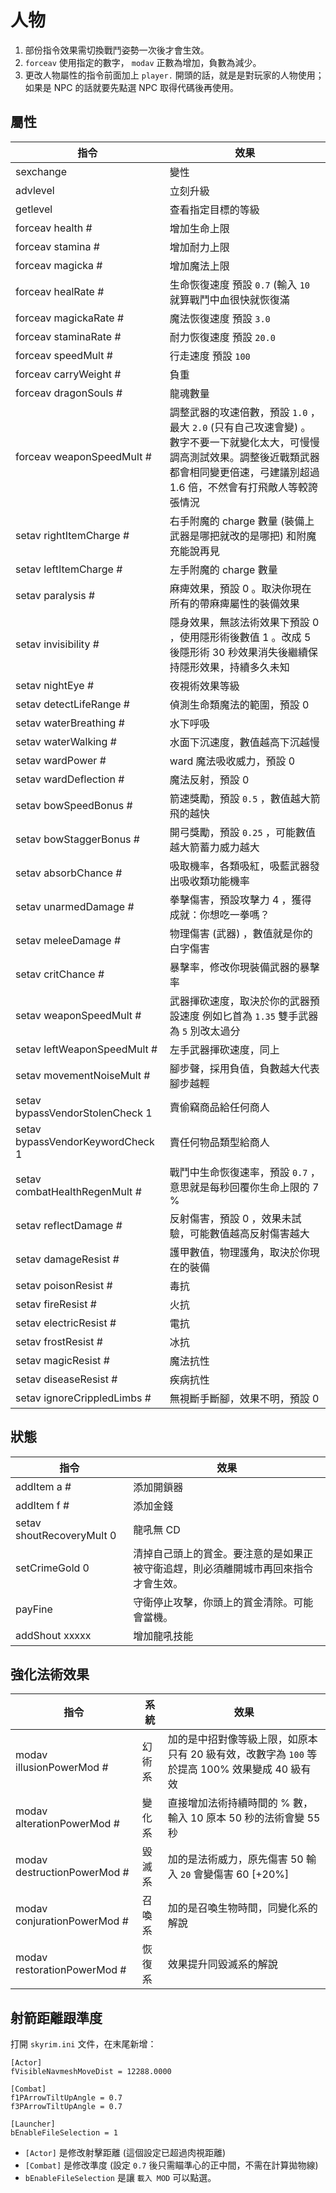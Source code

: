 # 人物

1. 部份指令效果需切換戰鬥姿勢一次後才會生效。
2. `forceav` 使用指定的數字， `modav` 正數為增加，負數為減少。
3. 更改人物屬性的指令前面加上 `player.` 開頭的話，就是是對玩家的人物使用；如果是 NPC 的話就要先點選 NPC 取得代碼後再使用。

## 屬性

指令|效果
---|---
sexchange | 變性
advlevel | 立刻升級
getlevel | 查看指定目標的等級
forceav health # | 增加生命上限
forceav stamina # | 增加耐力上限
forceav magicka # | 增加魔法上限
forceav healRate # | 生命恢復速度 預設 `0.7` (輸入 `10` 就算戰鬥中血很快就恢復滿
forceav magickaRate # | 魔法恢復速度 預設 `3.0`
forceav staminaRate # | 耐力恢復速度 預設 `20.0`
forceav speedMult # | 行走速度 預設 `100`
forceav carryWeight # | 負重
forceav dragonSouls # | 龍魂數量
forceav weaponSpeedMult # | 調整武器的攻速倍數，預設 `1.0` ，最大 `2.0` (只有自己攻速會變) 。 數字不要一下就變化太大，可慢慢調高測試效果。調整後近戰類武器都會相同變更倍速，弓建議別超過 1.6 倍，不然會有打飛敵人等較誇張情況
setav rightItemCharge # | 右手附魔的 charge 數量 (裝備上武器是哪把就改的是哪把) 和附魔充能說再見
setav leftItemCharge # | 左手附魔的 charge 數量
setav paralysis # | 麻痺效果，預設 0 。取決你現在所有的帶麻痺屬性的裝備效果
setav invisibility # | 隱身效果，無該法術效果下預設 0 ，使用隱形術後數值 1 。改成 5 後隱形術 30 秒效果消失後繼續保持隱形效果，持續多久未知
setav nightEye # | 夜視術效果等級
setav detectLifeRange # | 偵測生命類魔法的範圍，預設 0
setav waterBreathing # | 水下呼吸
setav waterWalking # | 水面下沉速度，數值越高下沉越慢
setav wardPower # | ward 魔法吸收威力，預設 0
setav wardDeflection # | 魔法反射，預設 0
setav bowSpeedBonus # | 箭速獎勵，預設 `0.5` ，數值越大箭飛的越快
setav bowStaggerBonus # | 開弓獎勵，預設 `0.25` ，可能數值越大箭蓄力威力越大
setav absorbChance # | 吸取機率，各類吸紅，吸藍武器發出吸收類功能機率
setav unarmedDamage # | 拳擊傷害，預設攻擊力 4 ，獲得成就：你想吃一拳嗎？
setav meleeDamage # | 物理傷害 (武器) ，數值就是你的白字傷害
setav critChance # | 暴擊率，修改你現裝備武器的暴擊率
setav weaponSpeedMult # | 武器揮砍速度，取決於你的武器預設速度 例如匕首為 `1.35` 雙手武器為 `5` 別改太過分
setav leftWeaponSpeedMult # | 左手武器揮砍速度，同上
setav movementNoiseMult # | 腳步聲，採用負值，負數越大代表腳步越輕
setav bypassVendorStolenCheck 1 | 賣偷竊商品給任何商人
setav bypassVendorKeywordCheck 1 | 賣任何物品類型給商人
setav combatHealthRegenMult # | 戰鬥中生命恢復速率，預設 `0.7` ，意思就是每秒回覆你生命上限的 7 %
setav reflectDamage # | 反射傷害，預設 0 ，效果未試驗，可能數值越高反射傷害越大
setav damageResist # | 護甲數值，物理護角，取決於你現在的裝備
setav poisonResist # | 毒抗
setav fireResist # | 火抗
setav electricResist # | 電抗
setav frostResist # | 冰抗
setav magicResist # | 魔法抗性
setav diseaseResist # | 疾病抗性
setav ignoreCrippledLimbs # | 無視斷手斷腳，效果不明，預設 0

## 狀態

指令|效果
---|---
addItem a # | 添加開鎖器
addItem f # | 添加金錢
setav shoutRecoveryMult 0 | 龍吼無 CD
setCrimeGold 0 | 清掉自己頭上的賞金。要注意的是如果正被守衛追趕，則必須離開城市再回來指令才會生效。
payFine | 守衛停止攻擊，你頭上的賞金清除。可能會當機。
addShout xxxxx | 增加龍吼技能

## 強化法術效果

指令 | 系統 | 效果
---|---|---
modav illusionPowerMod # | 幻術系 | 加的是中招對像等級上限，如原本只有 20 級有效，改數字為 `100` 等於提高 100% 效果變成 40 級有效
modav alterationPowerMod # | 變化系 | 直接增加法術持續時間的 % 數，輸入 10 原本 50 秒的法術會變 55 秒
modav destructionPowerMod # | 毀滅系 | 加的是法術威力，原先傷害 50 輸入 `20` 會變傷害 60 [+20%]
modav conjurationPowerMod # | 召喚系 | 加的是召喚生物時間，同變化系的解說
modav restorationPowerMod # | 恢復系 | 效果提升同毀滅系的解說

## 射箭距離跟準度

打開 `skyrim.ini` 文件，在末尾新增：

```
[Actor]
fVisibleNavmeshMoveDist = 12288.0000

[Combat]
f1PArrowTiltUpAngle = 0.7
f3PArrowTiltUpAngle = 0.7

[Launcher]
bEnableFileSelection = 1
```

* `[Actor]` 是修改射擊距離 (這個設定已超過肉視距離)
* `[Combat]` 是修改準度 (設定 `0.7` 後只需瞄準心的正中間，不需在計算拋物線)
* `bEnableFileSelection` 是讓 `載入 MOD` 可以點選。